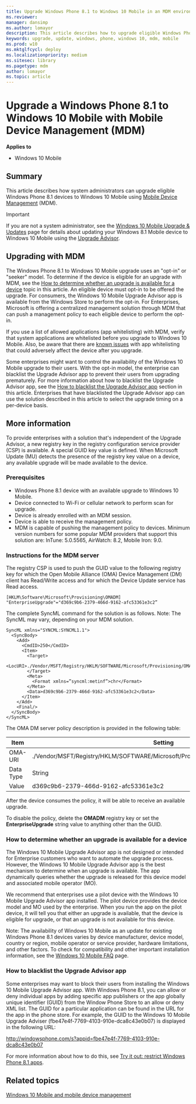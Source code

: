 ```yaml
---
title: Upgrade Windows Phone 8.1 to Windows 10 Mobile in an MDM environment (Windows 10)
ms.reviewer: 
manager: dansimp
ms.author: lomayor
description: This article describes how to upgrade eligible Windows Phone 8.1 devices to Windows 10 Mobile using MDM. 
keywords: upgrade, update, windows, phone, windows 10, mdm, mobile
ms.prod: w10
ms.mktglfcycl: deploy
ms.localizationpriority: medium
ms.sitesec: library
ms.pagetype: mdm
author: lomayor
ms.topic: article
---
```


# Upgrade a Windows Phone 8.1 to Windows 10 Mobile with Mobile Device Management (MDM)

**Applies to**

-   Windows 10 Mobile

## Summary

This article describes how system administrators can upgrade eligible Windows Phone 8.1 devices to Windows 10 Mobile using [Mobile Device Management](https://docs.microsoft.com/windows/client-management/mdm/) (MDM). 

>[!IMPORTANT]
>If you are not a system administrator, see the [Windows 10 Mobile Upgrade & Updates](https://www.microsoft.com/windows/windows-10-mobile-upgrade) page for details about updating your Windows 8.1 Mobile device to Windows 10 Mobile using the [Upgrade Advisor](https://www.microsoft.com/store/p/upgrade-advisor/9nblggh0f5g4).

## Upgrading with MDM

The Windows Phone 8.1 to Windows 10 Mobile upgrade uses an "opt-in" or "seeker" model. To determine if the device is eligible for an upgrade with MDM, see the [How to determine whether an upgrade is available for a device](#howto-upgrade-available) topic in this article. An eligible device must opt-in to be offered the upgrade. For consumers, the Windows 10 Mobile Upgrade Advisor app is available from the Windows Store to perform the opt-in. For Enterprises, Microsoft is offering a centralized management solution through MDM that can push a management policy to each eligible device to perform the opt-in.

If you use a list of allowed applications (app whitelisting) with MDM, verify that system applications are whitelisted before you upgrade to Windows 10 Mobile. Also, be aware that there are [known issues](https://msdn.microsoft.com/library/windows/hardware/mt299056.aspx#whitelist) with app whitelisting that could adversely affect the device after you upgrade.

Some enterprises might want to control the availability of the Windows 10 Mobile upgrade to their users. With the opt-in model, the enterprise can blacklist the Upgrade Advisor app to prevent their users from upgrading prematurely. For more information about how to blacklist the Upgrade Advisor app, see the [How to blacklist the Upgrade Advisor app](#howto-blacklist) section in this article. Enterprises that have blacklisted the Upgrade Advisor app can use the solution described in this article to select the upgrade timing on a per-device basis.

## More information

To provide enterprises with a solution that's independent of the Upgrade Advisor, a new registry key in the registry configuration service provider (CSP) is available. A special GUID key value is defined. When Microsoft Update (MU) detects the presence of the registry key value on a device, any available upgrade will be made available to the device.

### Prerequisites

- Windows Phone 8.1 device with an available upgrade to Windows 10 Mobile.
- Device connected to Wi-Fi or cellular network to perform scan for upgrade.
- Device is already enrolled with an MDM session.
- Device is able to receive the management policy.
- MDM is capable of pushing the management policy to devices. Minimum version numbers for some popular MDM providers that support this solution are: InTune: 5.0.5565, AirWatch: 8.2, Mobile Iron: 9.0.

### Instructions for the MDM server

The registry CSP is used to push the GUID value to the following registry key for which the Open Mobile Alliance (OMA) Device Management (DM) client has Read/Write access and for which the Device Update service has Read access.

```
[HKLM\Software\Microsoft\Provisioning\OMADM] 
"EnterpriseUpgrade"="d369c9b6-2379-466d-9162-afc53361e3c2”
```


The complete SyncML command for the solution is as follows. Note: The SyncML may vary, depending on your MDM solution.

```
SyncML xmlns="SYNCML:SYNCML1.1"> 
  <SyncBody>
    <Add>
      <CmdID>250</CmdID>
      <Item>
        <Target>
          <LocURI>./Vendor/MSFT/Registry/HKLM/SOFTWARE/Microsoft/Provisioning/OMADM/EnterpriseUpgrade</LocURI>
        </Target>
        <Meta>
          <Format xmlns=”syncml:metinf”>chr</Format>
        </Meta>
        <Data>d369c9b6-2379-466d-9162-afc53361e3c2</Data>
      </Item>
    </Add>
    <Final/>
  </SyncBody>
</SyncML>
```

The OMA DM server policy description is provided in the following table:

|Item |Setting |
|------|------------|
| OMA-URI  |./Vendor/MSFT/Registry/HKLM/SOFTWARE/Microsoft/Provisioning/OMADM/EnterpriseUpgrade |
| Data Type  |String |
| Value  |d369c9b6-2379-466d-9162-afc53361e3c2 |


After the device consumes the policy, it will be able to receive an available upgrade.

To disable the policy, delete the **OMADM** registry key or set the **EnterpriseUpgrade** string value to anything other than the GUID.

### How to determine whether an upgrade is available for a device <a id="howto-upgrade-available"></a>

The Windows 10 Mobile Upgrade Advisor app is not designed or intended for Enterprise customers who want to automate the upgrade process. However, the Windows 10 Mobile Upgrade Advisor app is the best mechanism to determine when an upgrade is available. The app dynamically queries whether the upgrade is released for this device model and associated mobile operator (MO).

We recommend that enterprises use a pilot device with the Windows 10 Mobile Upgrade Advisor app installed. The pilot device provides the device model and MO used by the enterprise. When you run the app on the pilot device, it will tell you that either an upgrade is available, that the device is eligible for upgrade, or that an upgrade is not available for this device.

Note: The availability of Windows 10 Mobile as an update for existing Windows Phone 8.1 devices varies by device manufacturer, device model, country or region, mobile operator or service provider, hardware limitations, and other factors. To check for compatibility and other important installation information, see the [Windows 10 Mobile FAQ](https://support.microsoft.com/help/10599/windows-10-mobile-how-to-get) page.

### How to blacklist the Upgrade Advisor app <a id="howto-blacklist"></a>

Some enterprises may want to block their users from installing the Windows 10 Mobile Upgrade Advisor app. With Windows Phone 8.1, you can allow or deny individual apps by adding specific app publishers or the app globally unique identifier (GUID) from the Window Phone Store to an allow or deny XML list. The GUID for a particular application can be found in the URL for the app in the phone store. For example, the GUID to the Windows 10 Mobile Upgrade Adviser (fbe47e4f-7769-4103-910e-dca8c43e0b07) is displayed in the following URL:

http://windowsphone.com/s?appid=fbe47e4f-7769-4103-910e-dca8c43e0b07

For more information about how to do this, see [Try it out: restrict Windows Phone 8.1 apps](https://technet.microsoft.com/windows/dn771706.aspx).

## Related topics

[Windows 10 Mobile and mobile device management](/windows/client-management/windows-10-mobile-and-mdm)
